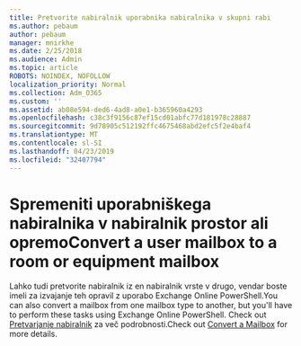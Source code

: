 ```yaml
---
title: Pretvorite nabiralnik uporabnika nabiralnika v skupni rabi
ms.author: pebaum
author: pebaum
manager: mnirkhe
ms.date: 2/25/2018
ms.audience: Admin
ms.topic: article
ROBOTS: NOINDEX, NOFOLLOW
localization_priority: Normal
ms.collection: Adm_O365
ms.custom: ''
ms.assetid: ab08e594-ded6-4ad8-a0e1-b365960a4293
ms.openlocfilehash: c38c3f9156c87ef15cd01abfc77d181978c28887
ms.sourcegitcommit: 9d78905c512192ffc4675468abd2efc5f2e4baf4
ms.translationtype: MT
ms.contentlocale: sl-SI
ms.lasthandoff: 04/23/2019
ms.locfileid: "32407794"
---
```

# <a name="convert-a-user-mailbox-to-a-room-or-equipment-mailbox"></a><span data-ttu-id="1f6ad-102">Spremeniti uporabniškega nabiralnika v nabiralnik prostor ali opremo</span><span class="sxs-lookup"><span data-stu-id="1f6ad-102">Convert a user mailbox to a room or equipment mailbox</span></span>

<span data-ttu-id="1f6ad-103">Lahko tudi pretvorite nabiralnik iz en nabiralnik vrste v drugo, vendar boste imeli za izvajanje teh opravil z uporabo Exchange Online PowerShell.</span><span class="sxs-lookup"><span data-stu-id="1f6ad-103">You can also convert a mailbox from one mailbox type to another, but you'll have to perform these tasks using Exchange Online PowerShell.</span></span> <span data-ttu-id="1f6ad-104">Check out [Pretvarjanje nabiralnik](https://go.microsoft.com/fwlink/p/?LinkId=832875) za več podrobnosti.</span><span class="sxs-lookup"><span data-stu-id="1f6ad-104">Check out [Convert a Mailbox](https://go.microsoft.com/fwlink/p/?LinkId=832875) for more details.</span></span> 
  

